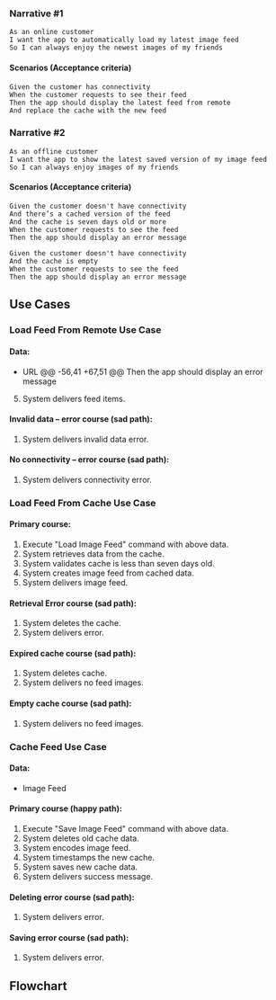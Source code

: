 ### Narrative #1

```
As an online customer
I want the app to automatically load my latest image feed
So I can always enjoy the newest images of my friends
```
#### Scenarios (Acceptance criteria)
```
Given the customer has connectivity
When the customer requests to see their feed
Then the app should display the latest feed from remote
And replace the cache with the new feed
```

### Narrative #2
```
As an offline customer
I want the app to show the latest saved version of my image feed
So I can always enjoy images of my friends
```

#### Scenarios (Acceptance criteria)
```
Given the customer doesn't have connectivity
And there’s a cached version of the feed
And the cache is seven days old or more
When the customer requests to see the feed
Then the app should display an error message

Given the customer doesn't have connectivity
And the cache is empty
When the customer requests to see the feed
Then the app should display an error message
```

## Use Cases

### Load Feed From Remote Use Case

#### Data:
- URL
@@ -56,41 +67,51 @@ Then the app should display an error message
5. System delivers feed items.
 
#### Invalid data – error course (sad path):
1. System delivers invalid data error.

#### No connectivity – error course (sad path):
1. System delivers connectivity error.
 
### Load Feed From Cache Use Case

#### Primary course:
1. Execute "Load Image Feed" command with above data.
2. System retrieves data from the cache.
3. System validates cache is less than seven days old.
4. System creates image feed from cached data.
5. System delivers image feed.

#### Retrieval Error course (sad path):
1. System deletes the cache.
2. System delivers error.

#### Expired cache course (sad path): 
1. System deletes cache.
2. System delivers no feed images.

#### Empty cache course (sad path): 
1. System delivers no feed images.

### Cache Feed Use Case

#### Data:
 - Image Feed

#### Primary course (happy path):
1. Execute "Save Image Feed" command with above data.
2. System deletes old cache data.
3. System encodes image feed.
4. System timestamps the new cache.
5. System saves new cache data.
6. System delivers success message.

#### Deleting error course (sad path):
1. System delivers error.

#### Saving error course (sad path):
1. System delivers error.


## Flowchart
